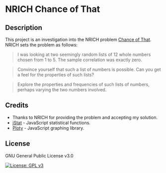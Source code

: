 # NRICH Chance of That

## Description

This project is an investigation into the NRICH problem [Chance of That](https://nrich.maths.org/7287). NRICH sets the problem as follows:

> I was looking at two seemingly random lists of 12 whole numbers chosen from 1 to 5. The sample correlation was exactly zero.

> Convince yourself that such a list of numbers is possible. Can you get a feel for the properties of such lists?

> Explore the properties and frequencies of such lists of numbers, perhaps varying the two numbers involved.

## Credits

- Thanks to NRICH for providing the problem and accepting my solution.
- [jStat](https://github.com/jstat/jstat) - JavaScript statistical functions.
- [Ploty](https://plotly.com/javascript/) - JavaScript graphing library.

## License

GNU General Public License v3.0

[![License: GPL v3](https://img.shields.io/badge/License-GPLv3-blue.svg)](https://www.gnu.org/licenses/gpl-3.0)
